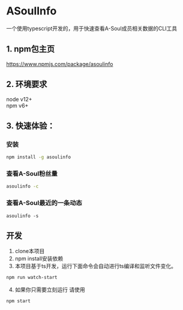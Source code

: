 # ASoulInfo
一个使用typescript开发的，用于快速查看A-Soul成员相关数据的CLI工具

## 1. npm包主页
https://www.npmjs.com/package/asoulinfo
## 2. 环境要求
node v12+  
npm v6+
## 3. 快速体验：
### 安装
```sh
npm install -g asoulinfo
```

### 查看A-Soul粉丝量
```sh
asoulinfo -c
```

### 查看A-Soul最近的一条动态
```SH
asoulinfo -s
```

## 开发
1. clone本项目  
2. npm install安装依赖  
3. 本项目基于ts开发，运行下面命令会自动进行ts编译和监听文件变化。
```sh
npm run watch-start
```
4. 如果你只需要立刻运行 请使用
```sh
npm start
```
